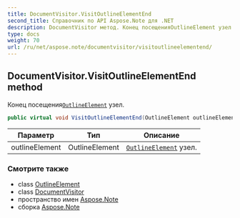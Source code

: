 ```yaml
---
title: DocumentVisitor.VisitOutlineElementEnd
second_title: Справочник по API Aspose.Note для .NET
description: DocumentVisitor метод. Конец посещенияOutlineElement узел.
type: docs
weight: 70
url: /ru/net/aspose.note/documentvisitor/visitoutlineelementend/
---
```

## DocumentVisitor.VisitOutlineElementEnd method

Конец посещения[`OutlineElement`](../../outlineelement/) узел.

```csharp
public virtual void VisitOutlineElementEnd(OutlineElement outlineElement)
```

| Параметр | Тип | Описание |
| --- | --- | --- |
| outlineElement | OutlineElement | [`OutlineElement`](../../outlineelement/) узел. |

### Смотрите также

* class [OutlineElement](../../outlineelement/)
* class [DocumentVisitor](../)
* пространство имен [Aspose.Note](../../documentvisitor/)
* сборка [Aspose.Note](../../../)


